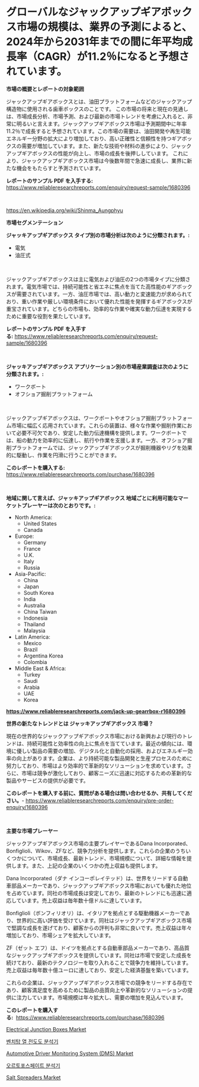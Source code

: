 <p><h1>グローバルなジャックアップギアボックス市場の規模は、業界の予測によると、2024年から2031年までの間に年平均成長率（CAGR）が11.2％になると予想されています。</h1></p><p><strong>市場の概要とレポートの対象範囲</strong></p>
<p><p>ジャックアップギアボックスとは、油田プラットフォームなどのジャックアップ構造物に使用される歯車ボックスのことです。 この市場の将来と現在の見通しは、市場成長分析、市場予測、および最新の市場トレンドを考慮に入れると、非常に明るいと言えます。ジャックアップギアボックス市場は予測期間中に年率11.2％で成長すると予想されています。この市場の需要は、油田開発や再生可能エネルギー分野の拡大により増加しており、高い正確性と信頼性を持つギアボックスの需要が増加しています。また、新たな技術や材料の進歩により、ジャックアップギアボックスの性能が向上し、市場の成長を後押ししています。 これにより、ジャックアップギアボックス市場は今後数年間で急速に成長し、業界に新たな機会をもたらすと予測されています。</p></p>
<p><strong>レポートのサンプル PDF を入手する:</strong> <a href="https://www.reliableresearchreports.com/enquiry/request-sample/1680396">https://www.reliableresearchreports.com/enquiry/request-sample/1680396</a></p>
<p>&nbsp;</p>
<p><a href="https://en.wikipedia.org/wiki/Shinma_Aungphyu">https://en.wikipedia.org/wiki/Shinma_Aungphyu</a></p>
<p><strong>市場セグメンテーション</strong></p>
<p><strong>ジャッキアップギアボックス タイプ別の市場分析は次のように分類されます。:</strong></p>
<p><ul><li>電気</li><li>油圧式</li></ul></p>
<p>&nbsp;</p>
<p><p>ジャックアップギアボックスは主に電気および油圧の2つの市場タイプに分類されます。電気市場では、持続可能性と省エネに焦点を当てた高性能のギアボックスが需要されています。一方、油圧市場では、高い動力と変速能力が求められており、重い作業や厳しい環境条件において優れた性能を発揮するギアボックスが重宝されています。どちらの市場も、効率的な作業や確実な動力伝達を実現するために重要な役割を果たしています。</p></p>
<p><strong>レポートのサンプル PDF を入手する:</strong>&nbsp;<a href="https://www.reliableresearchreports.com/enquiry/request-sample/1680396">https://www.reliableresearchreports.com/enquiry/request-sample/1680396</a></p>
<p>&nbsp;</p>
<p><strong> ジャッキアップギアボックス アプリケーション別の市場産業調査は次のように分類されます。:</strong></p>
<p><ul><li>ワークボート</li><li>オフショア掘削プラットフォーム</li></ul></p>
<p>&nbsp;</p>
<p><p>ジャックアップギアボックスは、ワークボートやオフショア掘削プラットフォーム市場に幅広く応用されています。これらの装置は、様々な作業や掘削作業において必要不可欠であり、安定した動力伝達機構を提供します。ワークボートでは、船の動力を効率的に伝達し、航行や作業を支援します。一方、オフショア掘削プラットフォームでは、ジャックアップギアボックスが掘削機器やリグを効果的に駆動し、作業を円滑に行うことができます。</p></p>
<p><strong>このレポートを購入する:</strong>&nbsp; <a href="https://www.reliableresearchreports.com/purchase/1680396">https://www.reliableresearchreports.com/purchase/1680396</a></p>
<p>&nbsp;</p>
<p><strong>地域に関して言えば、ジャッキアップギアボックス 地域ごとに利用可能なマーケットプレーヤーは次のとおりです。:</strong></p>
<p><ul>
    <li>
        North America:
        <ul>
            <li>United States</li>
            <li>Canada</li>
        </ul>
    </li>
    <li>
        Europe:
        <ul>
            <li>Germany</li>
            <li>France</li>
            <li>U.K.</li>
            <li>Italy</li>
            <li>Russia</li>
        </ul>
    </li>
    <li>
        Asia-Pacific:
        <ul>
            <li>China</li>
            <li>Japan</li>
            <li>South Korea</li>
            <li>India</li>
            <li>Australia</li>
            <li>China Taiwan</li>
            <li>Indonesia</li>
            <li>Thailand</li>
            <li>Malaysia</li>
        </ul>
    </li>
    <li>
        Latin America:
        <ul>
            <li>Mexico</li>
            <li>Brazil</li>
            <li>Argentina Korea</li>
            <li>Colombia</li>
        </ul>
    </li>
    <li>
        Middle East & Africa:
        <ul>
            <li>Turkey</li>
            <li>Saudi</li>
            <li>Arabia</li>
            <li>UAE</li>
            <li>Korea</li>
        </ul>
    </li>
    </ul></p>
<p><strong><a href="https://www.reliableresearchreports.com/jack-up-gearrbox-r1680396">https://www.reliableresearchreports.com/jack-up-gearrbox-r1680396</a></strong>&nbsp;</p>
<p><strong>世界の新たなトレンドとは ジャッキアップギアボックス 市場？</strong></p>
<p><p>現在の世界的なジャックアップギアボックス市場における新興および現行のトレンドは、持続可能性と効率性の向上に焦点を当てています。最近の傾向には、環境に優しい製品の需要の増加、デジタル化と自動化の採用、およびエネルギー効率の向上があります。企業は、より持続可能な製品開発と生産プロセスのために努力しており、市場はより効率的で革新的なソリューションを求めています。さらに、市場は競争が激化しており、顧客ニーズに迅速に対応するための革新的な製品やサービスの提供が必要です。</p></p>
<p><strong>このレポートを購入する前に、質問がある場合は問い合わせるか、共有してください。</strong>- <a href="https://www.reliableresearchreports.com/enquiry/pre-order-enquiry/1680396">https://www.reliableresearchreports.com/enquiry/pre-order-enquiry/1680396</a></p>
<p>&nbsp;</p>
<p><strong>主要な市場プレーヤー</strong></p>
<p><p>ジャックアップギアボックス市場の主要プレイヤーであるDana Incorporated、Bonfiglioli、Wikov、ZFなど、競争力分析を提供します。これらの企業のうちいくつかについて、市場成長、最新トレンド、市場規模について、詳細な情報を提供します。また、上記の企業のいくつかの売上収益も提供します。</p><p>Dana Incorporated（ダナ インコーポレイテッド）は、世界をリードする自動車部品メーカーであり、ジャックアップギアボックス市場においても優れた地位を占めています。同社の市場成長は安定しており、最新のトレンドにも迅速に適応しています。売上収益は毎年数十億ドルに達しています。</p><p>Bonfiglioli（ボンフィリオリ）は、イタリアを拠点とする駆動機器メーカーであり、世界的に高い評価を受けています。同社はジャックアップギアボックス市場で堅調な成長を遂げており、顧客からの評判も非常に良いです。売上収益は年々増加しており、市場シェアを拡大しています。</p><p>ZF（ゼット エフ）は、ドイツを拠点とする自動車部品メーカーであり、高品質なジャックアップギアボックスを提供しています。同社は市場で安定した成長を続けており、最新のテクノロジーを取り入れることで競争力を維持しています。売上収益は毎年数十億ユーロに達しており、安定した経済基盤を築いています。</p><p>これらの企業は、ジャックアップギアボックス市場での競争をリードする存在であり、顧客満足度を高めるために製品の品質向上や革新的なソリューションの提供に注力しています。市場規模は年々拡大し、需要の増加を見込んでいます。</p></p>
<p><strong>このレポートを購入する:</strong>&nbsp;&nbsp;<a href="https://www.reliableresearchreports.com/purchase/1680396">https://www.reliableresearchreports.com/purchase/1680396</a></p>
<p><p><a href="https://github.com/rakibtthstu9900/Market-Research-Report-List-1/blob/main/electrical-junction-boxes-market.md">Electrical Junction Boxes Market</a></p><p><a href="https://github.com/Nicolasrown5/Market-Research-Report-List-1/blob/main/2954019159108.md">벤치탑 열 전도도 분석기</a></p><p><a href="https://www.linkedin.com/pulse/automotive-driver-monitoring-system-dms-market-size-examines-ao4mc">Automotive Driver Monitoring System (DMS) Market</a></p><p><a href="https://github.com/rcabello548/Market-Research-Report-List-2/blob/main/7383810159107.md">오르토포스페이트 분석기</a></p><p><a href="https://issuu.com/reportprime-2/docs/salt-spreaders-market-size-2030.pptx">Salt Spreaders Market</a></p></p>